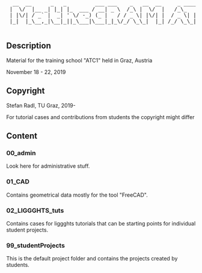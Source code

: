 <pre>
  __  __      _   _         ___ ___    _   __  __     _ _____ ___ _ 
 |  \/  |__ _| |_| |_  ___ / __| _ \  /_\ |  \/  |   /_\_   _/ __/ |
 | |\/| / _` |  _| ' \/ -_) (_ |   / / _ \| |\/| |  / _ \| || (__| |
 |_|  |_\__,_|\__|_||_\___|\___|_|_\/_/ \_\_|  |_| /_/ \_\_| \___|_|                                                                    
                                                                    
</pre>


Description
----------------------
Material for the training school "ATC1" held in Graz, Austria

November 18 - 22, 2019

Copyright
----------------------
Stefan Radl, TU Graz, 2019-

For tutorial cases and contributions from students the copyright might differ

Content
-----------------------

### 00_admin
Look here for administrative stuff.

### 01_CAD
Contains geometrical data mostly for the tool "FreeCAD".

### 02_LIGGGHTS_tuts
Contains cases for liggghts tutorials that can be starting points for individual student projects.

### 99_studentProjects
This is the default project folder and contains the projects created by students.
